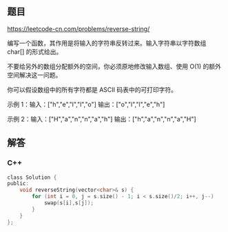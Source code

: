 ## 题目

https://leetcode-cn.com/problems/reverse-string/

编写一个函数，其作用是将输入的字符串反转过来。输入字符串以字符数组 char[] 的形式给出。

不要给另外的数组分配额外的空间，你必须原地修改输入数组、使用 O(1) 的额外空间解决这一问题。

你可以假设数组中的所有字符都是 ASCII 码表中的可打印字符。

示例 1：输入：["h","e","l","l","o"] 输出：["o","l","l","e","h"]

示例 2：输入：["H","a","n","n","a","h"] 输出：["h","a","n","n","a","H"]







## 解答

### C++

```C
class Solution {
public:
    void reverseString(vector<char>& s) {
        for (int i = 0, j = s.size() - 1; i < s.size()/2; i++, j--) 		{
            swap(s[i],s[j]);
        }
    }
};
```






